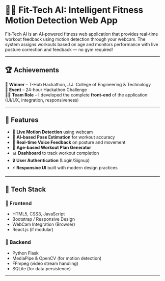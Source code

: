 # 🏋️‍♂️ Fit-Tech AI: Intelligent Fitness Motion Detection Web App

Fit-Tech AI is an AI-powered fitness web application that provides real-time workout feedback using motion detection through your webcam. The system assigns workouts based on age and monitors performance with live posture correction and feedback — no gym required!

---

## 🏆 Achievements

🥇 **Winner** – T-Hub Hackathon, J.J. College of Engineering & Technology  
📅 **Event** – 24-hour Hackathon Challenge  
👨‍💻 **Team Role** – I developed the complete **front-end** of the application (UI/UX, integration, responsiveness)

---

## 🚀 Features

- 🎥 **Live Motion Detection** using webcam
- 🧠 **AI-based Pose Estimation** for workout accuracy
- 📢 **Real-time Voice Feedback** on posture and movement
- 🎯 **Age-based Workout Plan Generator**
- 📊 **Dashboard** to track workout completion
- 🔒 **User Authentication** (Login/Signup)
- ⚡ **Responsive UI** built with modern design practices

---

## 🧰 Tech Stack

### 🔹 Frontend
- HTML5, CSS3, JavaScript
- Bootstrap / Responsive Design
- WebCam Integration (Browser)
- React.js (if modular)

### 🔹 Backend
- Python Flask
- MediaPipe & OpenCV (for motion detection)
- FFmpeg (video stream handling)
- SQLite (for data persistence)

--- ---- ----- -----

